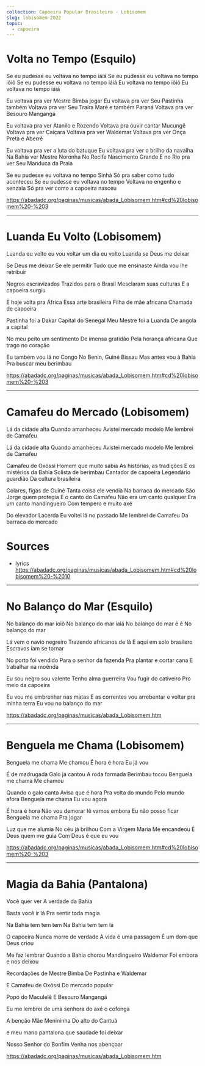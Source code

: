 ```yaml
---
collection: Capoeira Popular Brasileira - Lobisomem
slug: lobisomem-2022
topic:
  - capoeira
---
```


# Volta no Tempo (Esquilo)
 
Se eu pudesse eu voltava no tempo iáiá
Se eu pudesse eu voltava no tempo iôiô
Se eu pudesse eu voltava no tempo iáiá
Eu voltava no tempo iôiô
Eu voltava no tempo iáiá
 
Eu voltava pra ver Mestre Bimba jogar
Eu voltava pra ver Seu Pastinha também
Voltava pra ver Seu Traíra
Maré e também Paraná
Voltava pra ver Besouro Mangangá
 
Eu voltava pra ver Atanilo e Rozendo
Voltava pra ouvir cantar Mucungê
Voltava pra ver Caiçara
Voltava pra ver Waldemar
Voltava pra ver Onça Preta e Aberrê
 
Eu voltava pra ver a luta do batuque
Eu voltava pra ver o brilho da navalha
Na Bahia ver Mestre Noronha
No Recife Nascimento Grande
E no Rio pra ver Seu Manduca da Praia
 
Se eu pudesse eu voltava no tempo Sinhá
Só pra saber como tudo aconteceu
Se eu pudesse eu voltava no tempo
Voltava no engenho e senzala
Só pra ver como a capoeira nasceu

https://abadadc.org/paginas/musicas/abada_Lobisomem.htm#cd%20lobisomem%20-%203

---

# Luanda Eu Volto (Lobisomem)
 
Luanda eu volto
eu vou voltar
um dia eu volto Luanda
se Deus me deixar
 
Se Deus me deixar
Se ele permitir
Tudo que me ensinaste
Ainda vou lhe retribuir
 
Negros escravizados
Trazidos para o Brasil
Mesclaram suas culturas
E a capoeira surgiu

E hoje volta pra África
Essa arte brasileira
Filha de mãe africana
Chamada de capoeira

Pastinha foi a Dakar
Capital do Senegal
Meu Mestre foi a Luanda
De angola a capital

No meu peito um sentimento
De imensa gratidão
Pela herança africana
Que trago no coração

Eu também vou lá no Congo
No Benin, Guiné Bissau
Mas antes vou à Bahia
Pra buscar meu berimbau

https://abadadc.org/paginas/musicas/abada_Lobisomem.htm#cd%20lobisomem%20-%203

---

# Camafeu do Mercado (Lobisomem)
 
Lá da cidade alta
Quando amanheceu
Avistei mercado modelo
Me lembrei de Camafeu
 
Lá da cidade alta
Quando amanheceu
Avistei mercado modelo
Me lembrei de Camafeu
 
Camafeu de Oxóssi
Homem que muito sabia
As histórias, as tradições
E os mistérios da Bahia
Solista de berimbau
Cantador de capoeira
Legendário guardião
Da cultura brasileira
 
Colares, figas de Guiné
Tanta coisa ele vendia
Na barraca do mercado
São Jorge quem protegia
E o canto do Camafeu
Não era um canto qualquer
Era um canto mandingueiro
Com tempero e muito axé
 
Do elevador Lacerda
Eu voltei lá no passado
Me lembrei de Camafeu
Da barraca do mercado
 

# Sources
- lyrics https://abadadc.org/paginas/musicas/abada_Lobisomem.htm#cd%20lobisomem%20-%2010

---

# No Balanço do Mar (Esquilo)
 
No balanço do mar ioiô
No balanço do mar iaiá
No balanço do mar ê ê
No balanço do mar
 
Lá vem o navio negreiro
Trazendo africanos de lá
E aqui em solo brasilero
Escravos iam se tornar
 
No porto foi vendido
Para o senhor da fazenda
Pra plantar e cortar cana
E trabalhar na moênda
 
Eu sou negro sou valente
Tenho alma guerreira
Vou fugir do cativeiro
Pro meio da capoeira
 
Eu vou me embrenhar nas matas
E as correntes vou arrebentar
e voltar pra minha terra
Eu vou no balanço do mar

https://abadadc.org/paginas/musicas/abada_Lobisomem.htm

---

# Benguela me Chama (Lobisomem)
 
Benguela me chama
Me chamou
É hora é hora
Eu já vou
 
É de madrugada
Galo já cantou
A roda formada
Berimbau tocou
Benguela me chama
Me chamou
 
Quando o galo canta
Avisa que é hora
Pra volta do mundo
Pelo mundo afora
Benguela me chama
Eu vou agora
 
É hora é hora
Não vou demorar
Iê vamos embora
Eu não posso ficar
Benguela me chama
Pra jogar
 
Luz que me alumia
No céu já brilhou
Com a Virgem Maria
Me encandeou
É Deus quem me guia
Com Deus é que eu vou
 
https://abadadc.org/paginas/musicas/abada_Lobisomem.htm#cd%20lobisomem%20-%203

---

# Magia da Bahia (Pantalona)
 
Você quer ver
A verdade da Bahia
 
Basta você ir lá
Pra sentir toda magia
 
Na Bahia tem tem tem
Na Bahia tem tem lá
 
O capoeira
Nunca morre de verdade
A vida é uma passagem
É um dom que Deus criou
 
Me faz lembrar
Quando a Bahia chorou
Mandingueiro Waldemar
Foi embora e nos deixou
 
Recordações de Mestre Bimba
De Pastinha e Waldemar
 
E Camafeu de Oxóssi
Do mercado popular
 
Popó do Maculelê
E Besouro Mangangá

Eu me lembrei de uma senhora
do axé o cofonga
 
A benção Mãe Menininha
Do alto do Cantuá

e meu mano pantalona
que saudade foi deixar
 
Nosso Senhor do Bonfim
Venha nos abençoar

https://abadadc.org/paginas/musicas/abada_Lobisomem.htm
